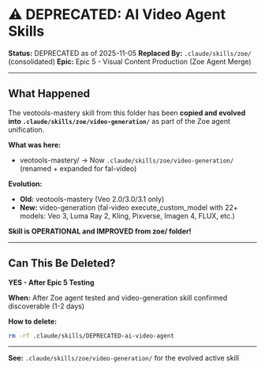 # ⚠️ DEPRECATED: AI Video Agent Skills

**Status:** DEPRECATED as of 2025-11-05
**Replaced By:** `.claude/skills/zoe/` (consolidated)
**Epic:** Epic 5 - Visual Content Production (Zoe Agent Merge)

---

## What Happened

The veotools-mastery skill from this folder has been **copied and evolved into `.claude/skills/zoe/video-generation/`** as part of the Zoe agent unification.

**What was here:**
- veotools-mastery/ → Now `.claude/skills/zoe/video-generation/` (renamed + expanded for fal-video)

**Evolution:**
- **Old:** veotools-mastery (Veo 2.0/3.0/3.1 only)
- **New:** video-generation (fal-video execute_custom_model with 22+ models: Veo 3, Luma Ray 2, Kling, Pixverse, Imagen 4, FLUX, etc.)

**Skill is OPERATIONAL and IMPROVED from zoe/ folder!**

---

## Can This Be Deleted?

**YES - After Epic 5 Testing**

**When:** After Zoe agent tested and video-generation skill confirmed discoverable (1-2 days)

**How to delete:**
```bash
rm -rf .claude/skills/DEPRECATED-ai-video-agent
```

---

**See:** `.claude/skills/zoe/video-generation/` for the evolved active skill
